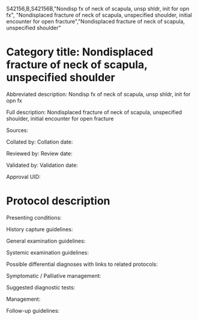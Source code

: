 S42156,B,S42156B,"Nondisp fx of neck of scapula, unsp shldr, init for opn fx", "Nondisplaced fracture of neck of scapula, unspecified shoulder, initial encounter for open fracture","Nondisplaced fracture of neck of scapula, unspecified shoulder"
# Category title: Nondisplaced fracture of neck of scapula, unspecified shoulder

Abbreviated description: Nondisp fx of neck of scapula, unsp shldr, init for opn fx

Full description: Nondisplaced fracture of neck of scapula, unspecified shoulder, initial encounter for open fracture

Sources:

Collated by:
Collation date:

Reviewed by:
Review date:

Validated by:
Validation date:

Approval UID:

# Protocol description

Presenting conditions:

History capture guidelines:

General examination guidelines:

Systemic examination guidelines:

Possible differential diagnoses with links to related protocols:

Symptomatic / Palliative management:

Suggested diagnostic tests:

Management:

Follow-up guidelines:
